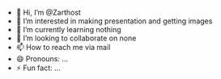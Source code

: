 - 👋 Hi, I’m @Zarthost
- 👀 I’m interested in making presentation and getting images
- 🌱 I’m currently learning nothing
- 💞️ I’m looking to collaborate on none
- 📫 How to reach me via mail
- 😄 Pronouns: ...
- ⚡ Fun fact: ...

<!---
Zarthost/Zarthost is a ✨ special ✨ repository because its `README.md` (this file) appears on your GitHub profile.
You can click the Preview link to take a look at your changes.
--->
